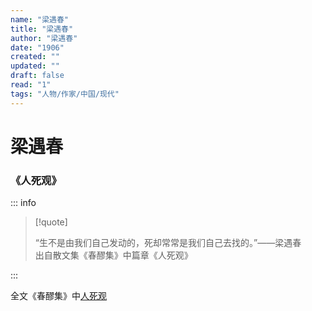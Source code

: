 ```yaml
---
name: "梁遇春"
title: "梁遇春"
author: "梁遇春"
date: "1906"
created: ""
updated: ""
draft: false
read: "1"
tags: "人物/作家/中国/现代"
---
```


# 梁遇春

### 《人死观》

::: info

> [!quote]
>
> “生不是由我们自己发动的，死却常常是我们自己去找的。”——梁遇春  
> 出自散文集《春醪集》中篇章《人死观》

:::

全文《春醪集》中[人死观](../post/liangyuchun-1930.md)
